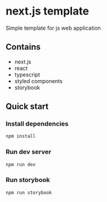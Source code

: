 # next.js template

Simple template for js web application

## Contains

 - next.js
 - react
 - typescript
 - styled components
 - storybook

## Quick start

### Install dependencies

```bash
npm install
```

### Run dev server

```bash
npm run dev
```

### Run storybook

```bash
npm run storybook
```
